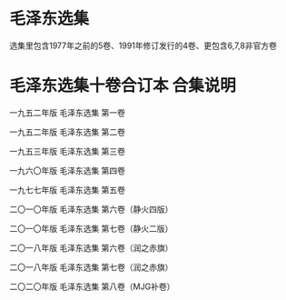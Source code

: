 # 毛泽东选集
选集里包含1977年之前的5卷、1991年修订发行的4卷、更包含6,7,8非官方卷


# 毛泽东选集十卷合订本 合集说明

一九五二年版 毛泽东选集 第一卷

一九五二年版 毛泽东选集 第二卷

一九五三年版 毛泽东选集 第三卷

一九六〇年版 毛泽东选集 第四卷

一九七七年版 毛泽东选集 第五卷

二〇一〇年版 毛泽东选集 第六卷（静火四版）

二〇一〇年版 毛泽东选集 第七卷（静火二版）

二〇一八年版 毛泽东选集 第六卷（润之赤旗）

二〇一八年版 毛泽东选集 第七卷（润之赤旗）

二〇二〇年版 毛泽东选集 第八卷（MJG补卷）
